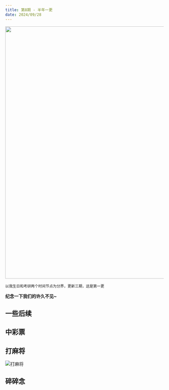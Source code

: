 ```yaml
---
title: 第8期 - 半年一更
date: 2024/09/28
---
```


<img src="https://cdn.jsdelivr.net/gh/ayou001/pic-bed/彩票.jpg" width="800" />

<small>以我生日和考研两个时间节点为分界，更新三期，这是第一更</small>

**纪念一下我们的许久不见~**

## 一些后续



## 中彩票



## 打麻将



![打麻将](https://cdn.jsdelivr.net/gh/ayou001/pic-bed/打麻将.jpg)

## 碎碎念

